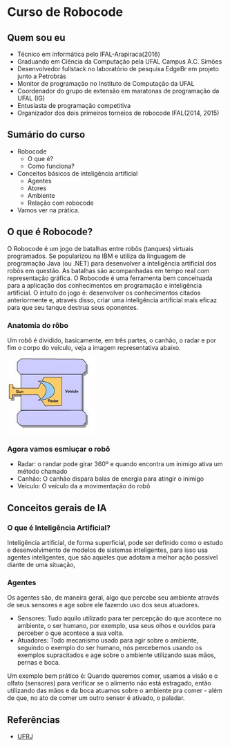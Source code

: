 # Curso de Robocode

## Quem sou eu
  - Técnico em informática pelo IFAL-Arapiraca(2016)
  - Graduando em Ciência da Computação pela UFAL Campus A.C. Simões
  - Desenvolvedor fullstack no laboratório de pesquisa EdgeBr em projeto junto a Petrobrás
  - Monitor de programação no Instituto de Computação da UFAL
  - Coordenador do grupo de extensão em maratonas de programação da UFAL (IG)
  - Entusiasta de programação competitiva
  - Organizador dos dois primeiros torneios de robocode IFAL(2014, 2015)
  
## Sumário do curso
  - Robocode
    - O que é?
    - Como funciona?
  - Conceitos básicos de inteligência artificial
    - Agentes
    - Atores
    - Ambiente
    - Relação com robocode
   - Vamos ver na prática.

## O que é Robocode?
O Robocode é um jogo de batalhas entre robôs (tanques) virtuais programados. Se popularizou na IBM e utiliza da linguagem de programação Java (ou .NET) para desenvolver a inteligência artificial dos robôs em questão. As batalhas são acompanhadas em tempo real com representação gráfica. O Robocode é uma ferramenta bem conceituada para a aplicação dos conhecimentos em programação e inteligência artificial. O intuito do jogo é: desenvolver os conhecimentos citados anteriormente e, através disso, criar uma inteligência artificial mais eficaz para que seu tanque destrua seus oponentes.

### Anatomia do rôbo
Um robô é dividido, basicamente, em três partes, o canhão, o radar e por fim o corpo do veículo, veja a imagem representativa abaixo.

![anatomia_robo](anatomia-robo.jpg)

### Agora vamos esmiuçar o robô
  - Radar: o randar pode girar 360º e quando encontra um inimigo ativa um método chamado
  - Canhão: O canhão dispara balas de energia para atingir o inimigo
  - Veículo: O veículo da a movimentação do robô

## Conceitos gerais de IA
### O que é Inteligência Artificial?
Inteligência artificial, de forma superficial, pode ser definido como o estudo e desenvolvimento de modelos de sistemas inteligentes, para isso usa agentes inteligentes, que são aqueles que adotam a melhor ação possível diante de uma situação,

### Agentes

Os agentes são, de maneira geral, algo que percebe seu ambiente através de seus sensores e age sobre ele fazendo uso dos seus atuadores.
  - Sensores: Tudo aquilo utilizado para ter percepção do que acontece no ambiente, o ser humano, por exemplo, usa seus olhos e ouvidos para perceber o que acontece a sua volta.
  - Atuadores: Todo mecanismo usado para agir sobre o ambiente, seguindo o exemplo do ser humano, nós percebemos usando os exemplos supracitados e age sobre o ambiente utilizando suas mãos, pernas e boca.

Um exemplo bem prático é: Quando queremos comer, usamos a visão e o olfato (sensores) para verificar se o alimento não está estragado, então utilizando das mãos e da boca atuamos sobre o ambiente pra comer - além de que, no ato de comer um outro sensor é ativado, o paladar.

## Referências
  - [UFRJ](http://www.ufjf.br/jairo_souza/files/2015/11/Robocode-Manual-de-Instruc%CC%A7o%CC%83es.pdf)
